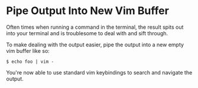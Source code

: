 # Pipe Output Into New Vim Buffer

Often times when running a command in the terminal, the result spits out into your terminal and is troublesome to deal with and sift through.

To make dealing with the output easier, pipe the output into a new empty vim buffer like so:

```
$ echo foo | vim -
```

You're now able to use standard vim keybindings to search and navigate the output.

